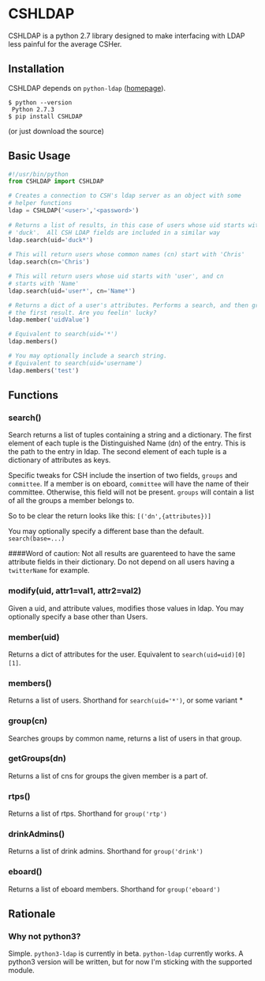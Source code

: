 CSHLDAP
=======

CSHLDAP is a python 2.7 library designed to make interfacing with LDAP less painful
for the average CSHer. 

## Installation

CSHLDAP depends on `python-ldap` ([homepage](http://www.python-ldap.org/)).

    $ python --version
     Python 2.7.3
    $ pip install CSHLDAP

(or just download the source)

## Basic Usage
```python
#!/usr/bin/python
from CSHLDAP import CSHLDAP

# Creates a connection to CSH's ldap server as an object with some 
# helper functions
ldap = CSHLDAP('<user>','<password>')
    
# Returns a list of results, in this case of users whose uid starts with
# 'duck'.  All CSH LDAP fields are included in a similar way
ldap.search(uid='duck*')
  
# This will return users whose common names (cn) start with 'Chris'
ldap.search(cn='Chris')

# This will return users whose uid starts with 'user', and cn
# starts with 'Name'
ldap.search(uid='user*', cn='Name*')

# Returns a dict of a user's attributes. Performs a search, and then grabs
# the first result. Are you feelin' lucky?
ldap.member('uidValue')

# Equivalent to search(uid='*')
ldap.members()

# You may optionally include a search string. 
# Equivalent to search(uid='username')
ldap.members('test')
```

## Functions

### search()

Search returns a list of tuples containing a string and a dictionary. 
The first element of each tuple is the Distinguished Name (dn) of the entry.
This is the path to the entry in ldap. The second element of each tuple is a
dictionary of attributes as keys. 

Specific tweaks for CSH include the insertion of two fields, `groups` and `committee`.
If a member is on eboard, `committee` will have the name of their committee. Otherwise, 
this field will not be present.
`groups` will contain a list of all the groups a member belongs to.

So to be clear the return looks like this: `[('dn',{attributes})]`

You may optionally specify a different base than the default. `search(base=...)`

####Word of caution: Not all results are guarenteed to have the same attribute fields 
in their dictionary. Do not depend on all users having a `twitterName` for example.

### modify(uid, attr1=val1, attr2=val2)

Given a uid, and attribute values, modifies those values in ldap.
You may optionally specify a base other than Users.


### member(uid)

Returns a dict of attributes for the user. Equivalent to `search(uid=uid)[0][1]`.

### members()

Returns a list of users. Shorthand for `search(uid='*')`, or some variant *

### group(cn)
Searches groups by common name, returns a list of users in that group.

### getGroups(dn)
Returns a list of cns for groups the given member is a part of.

### rtps()

Returns a list of rtps. Shorthand for `group('rtp')`

### drinkAdmins()

Returns a list of drink admins. Shorthand for `group('drink')`

### eboard()

Returns a list of eboard members. Shorthand for `group('eboard')`



## Rationale
### Why not python3? 
Simple. `python3-ldap` is currently in beta. `python-ldap` currently works. A 
python3 version will be written, but for now I'm sticking with the supported 
module.
